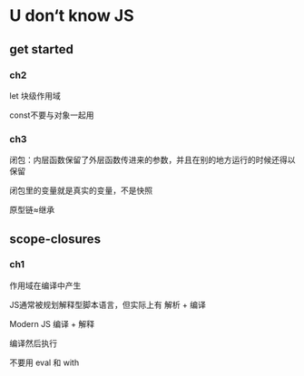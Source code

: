 # U don‘t know JS

## get started

### ch2

let 块级作用域 

const不要与对象一起用

### ch3

闭包：内层函数保留了外层函数传进来的参数，并且在别的地方运行的时候还得以保留

闭包里的变量就是真实的变量，不是快照

原型链≈继承

## scope-closures

### ch1

作用域在编译中产生

JS通常被规划解释型脚本语言，但实际上有 解析 + 编译

Modern JS  编译 + 解释

编译然后执行

不要用 eval 和 with